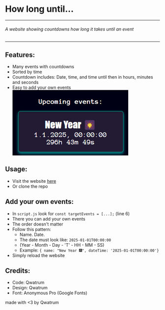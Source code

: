 # How long until...
---
###### A website showing countdowns how long it takes until an event
---

## Features:
* Many events with countdowns
* Sorted by time
* Countdown includes: Date, time, and time until then in hours, minutes and seconds
* Easy to add your own events
![example](img/image.png)

## Usage:
* Visit the website [here](https://qwatrum.github.io/howlonguntil "qwatrum.github.io/howlonguntil")
* Or clone the repo

## Add your own events:
* In `script.js` look for `const targetEvents = [...];` (line 6)
* There you can add your own events
* The order doesn't matter
* Follow this pattern:
    * Name. Date.
    * The date must look like: `2025-01-01T00:00:00`
    * (Year - Month - Day - 'T' - HH - MM - SS)
    * Example: `{ name: "New Year 🎆", dateTime: '2025-01-01T00:00:00'}`
* Simply reload the website

## Credits:
* Code: Qwatrum
* Design: Qwatrum
* Font: Anonymous Pro (Google Fonts)

made with <3 by Qwatrum
